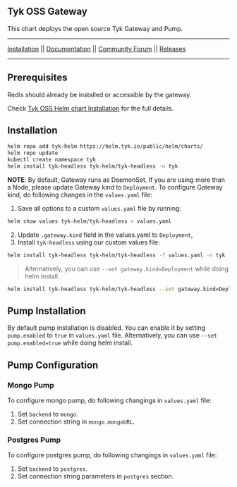 ## Tyk OSS Gateway
This chart deploys the open source Tyk Gateway and Pump.

---

[Installation](https://tyk.io/docs/apim/open-source/installation/) || [Documentation](https://tyk.io/docs) || [Community Forum](https://community.tyk.io/) || [Releases](https://hub.docker.com/r/tykio/tyk-gateway/tags?page=1&ordering=last_updated)

---

## Prerequisites
Redis should already be installed or accessible by the gateway.

Check [Tyk OSS Helm chart Installation](https://tyk.io/docs/tyk-oss/ce-helm-chart/) for the full details.

## Installation
```bash
helm repo add tyk-helm https://helm.tyk.io/public/helm/charts/
helm repo update
kubectl create namespace tyk
helm install tyk-headless tyk-helm/tyk-headless -n tyk
```
**NOTE**: By default, Gateway runs as DaemonSet. If you are using more than a Node, please update Gateway kind to `Deployment`. 
To configure Gateway kind, do following changes in the `values.yaml` file:
1. Save all options to a custom `values.yaml` file by running:
```bash
helm show values tyk-helm/tyk-headless > values.yaml
```
2. Update `.gateway.kind` field in the values.yaml to `Deployment`,
3. Install `tyk-headless` using our custom values file:
```bash
helm install tyk-headless tyk-helm/tyk-headless -f values.yaml -n tyk
```

> Alternatively, you can use `--set gateway.kind=Deployment` while doing helm install.
```bash
helm install tyk-headless tyk-helm/tyk-headless --set gateway.kind=Deployment -n tyk
```

## Pump Installation
By default pump installation is disabled. You can enable it by setting `pump.enabled` to `true` in `values.yaml` file.
Alternatively, you can use `--set pump.enabled=true` while doing helm install.

## Pump Configuration
### Mongo Pump

To configure mongo pump, do following changings in `values.yaml` file:
1. Set `backend` to `mongo`.
2. Set connection string in `mongo.mongoURL`.


### Postgres Pump
To configure postgres pump, do following changings in `values.yaml` file:
1. Set `backend` to `postgres`.
2. Set connection string parameters in `postgres` section.
